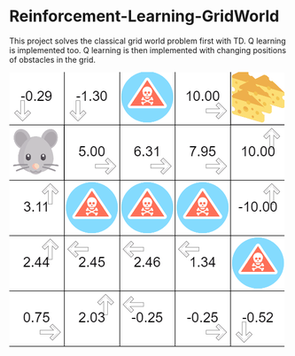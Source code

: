 # Reinforcement-Learning-GridWorld

This project solves the classical grid world problem first with TD. Q learning is implemented too. Q learning is then implemented with changing positions of obstacles in the grid.

![](assets/maze.gif)
